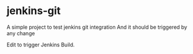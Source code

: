 # jenkins-git

A simple project to test jenkins git integration
And it should be triggered by any change


Edit to trigger Jenkins Build.

